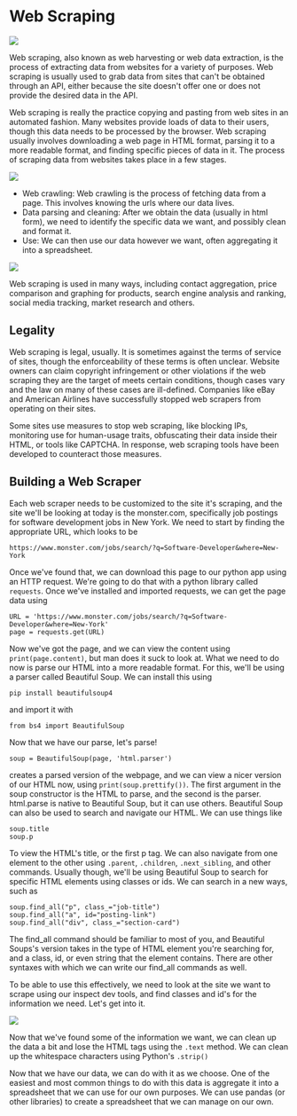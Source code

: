 # Web Scraping

![](https://cdn-media-1.freecodecamp.org/images/8D8WScVgBMYV3BTVbL52-HS9v9f8LoV9fCR7)

Web scraping, also known as web harvesting or web data extraction, is the process of extracting data from websites for a variety of purposes. Web scraping is usually used to grab data from sites that can't be obtained through an API, either because the site doesn't offer one or does not provide the desired data in the API.

Web scraping is really the practice copying and pasting from web sites in an automated fashion. Many websites provide loads of data to their users, though this data needs to be processed by the browser. Web scraping usually involves downloading a web page in HTML format, parsing it to a more readable format, and finding specific pieces of data in it. The process of scraping data from websites takes place in a few stages.

![](https://hirinfotech.com/wp-content/uploads/2019/10/What-is-Web-Scraping.png)

- Web crawling: Web crawling is the process of fetching data from a page.  This involves knowing the urls where our data lives.
- Data parsing and cleaning: After we obtain the data (usually in html form), we need to identify the specific data we want, and possibly clean and format it.
- Use: We can then use our data however we want, often aggregating it into a spreadsheet.

![](https://www.promptcloud.com/wp-content/uploads/2020/02/001-efficient-web-scraping.png)

Web scraping is used in many ways, including contact aggregation, price comparison and graphing for products, search engine analysis and ranking, social media tracking, market research and others.

## Legality

Web scraping is legal, usually. It is sometimes against the terms of service of sites, though the enforceability of these terms is often unclear. Website owners can claim copyright infringement or other violations if the web scraping they are the target of meets certain conditions, though cases vary and the law on many of these cases are ill-defined. Companies like eBay and American Airlines have successfully stopped web scrapers from operating on their sites.

Some sites use measures to stop web scraping, like blocking IPs, monitoring use for human-usage traits, obfuscating their data inside their HTML, or tools like CAPTCHA. In response, web scraping tools have been developed to counteract those measures.

## Building a Web Scraper

Each web scraper needs to be customized to the site it's scraping, and the site we'll be looking at today is the monster.com, specifically job postings for software development jobs in New York.  We need to start by finding the appropriate URL, which looks to be

	https://www.monster.com/jobs/search/?q=Software-Developer&where=New-York
	
Once we've found that, we can download this page to our python app using an HTTP request.  We're going to do that with a python library called `requests`.  Once we've installed and imported requests, we can get the page data using

```
URL = 'https://www.monster.com/jobs/search/?q=Software-Developer&where=New-York'
page = requests.get(URL)
```

Now we've got the page, and we can view the content using `print(page.content)`, but man does it suck to look at.  What we need to do now is parse our HTML into a more readable format.  For this, we'll be using a parser called Beautiful Soup.  We can install this using

	pip install beautifulsoup4
	
and import it with

	from bs4 import BeautifulSoup
	
Now that we have our parse, let's parse!

	soup = BeautifulSoup(page, 'html.parser')

creates a parsed version of the webpage, and we can view a nicer version of our HTML now, using `print(soup.prettify())`.  The first argument in the soup constructor is the HTML to parse, and the second is the parser. html.parse is native to Beautiful Soup, but it can use others.  Beautiful Soup can also be used to search and navigate our HTML. We can use things like

	soup.title
	soup.p
	
To view the HTML's title, or the first p tag.  We can also navigate from one element to the other using `.parent`, `.children`, `.next_sibling`, and other commands.  Usually though, we'll be using Beautiful Soup to search for specific HTML elements using classes or ids.  We can search in a new ways, such as

	soup.find_all("p", class_="job-title")
	soup.find_all("a", id="posting-link")
	soup.find_all("div", class_="section-card")

The find_all command should be familiar to most of you, and Beautiful Soups's version takes in the type of HTML element you're searching for, and a class, id, or even string that the element contains.  There are other syntaxes with which we can write our find_all commands as well.

To be able to use this effectively, we need to look at the site we want to scrape using our inspect dev tools, and find classes and id's for the information we need.  Let's get into it.

![](https://miro.medium.com/max/2560/0*5l1YDbdnkWmQwDU5.jpg)

Now that we've found some of the information we want, we can clean up the data a bit and lose the HTML tags using the `.text` method.  We can clean up the whitespace characters using Python's `.strip()`

Now that we have our data, we can do with it as we choose. One of the easiest and most common things to do with this data is aggregate it into a spreadsheet that we can use for our own purposes.  We can use pandas (or other libraries) to create a spreadsheet that we can manage on our own.
